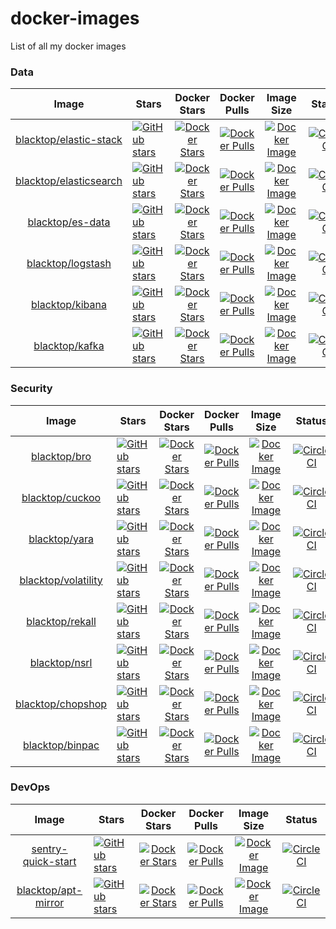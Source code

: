 docker-images
=============

List of all my docker images

### Data

| Image                                                                             | Stars                                                                                                                                                                                              | Docker Stars                                                                                                                        | Docker Pulls                                                                                                                        | Image Size                                                                                                                           | Status                                                                                                                                                     |
|:---------------------------------------------------------------------------------:|----------------------------------------------------------------------------------------------------------------------------------------------------------------------------------------------------|:-----------------------------------------------------------------------------------------------------------------------------------:|:-----------------------------------------------------------------------------------------------------------------------------------:|:------------------------------------------------------------------------------------------------------------------------------------:|:----------------------------------------------------------------------------------------------------------------------------------------------------------:|
|    [blacktop/elastic-stack](https://github.com/blacktop/docker-elastic-stack)     | [![GitHub stars](https://img.shields.io/github/stars/blacktop/docker-elastic-stack.svg?style=social&label=Star&style=flat-square)](https://github.com/blacktop/docker-elastic-stack)               | [![Docker Stars](https://img.shields.io/docker/stars/blacktop/elastic-stack.svg)](https://hub.docker.com/r/blacktop/elastic-stack/) | [![Docker Pulls](https://img.shields.io/docker/pulls/blacktop/elastic-stack.svg)](https://hub.docker.com/r/blacktop/elastic-stack/) | [![Docker Image](https://img.shields.io/badge/docker%20image-367MB%20MB-blue.svg)](https://hub.docker.com/r/blacktop/elastic-stack/) |        [![CircleCI](https://circleci.com/gh/blacktop/docker-elastic-stack.png?style=shield)](https://circleci.com/gh/blacktop/docker-elastic-stack)        |
| [blacktop/elasticsearch](https://github.com/blacktop/docker-elasticsearch-alpine) | [![GitHub stars](https://img.shields.io/github/stars/blacktop/docker-elasticsearch-alpine.svg?style=social&label=Star&style=flat-square)](https://github.com/blacktop/docker-elasticsearch-alpine) | [![Docker Stars](https://img.shields.io/docker/stars/blacktop/elasticsearch.svg)](https://hub.docker.com/r/blacktop/elasticsearch/) | [![Docker Pulls](https://img.shields.io/docker/pulls/blacktop/elasticsearch.svg)](https://hub.docker.com/r/blacktop/elasticsearch/) | [![Docker Image](https://img.shields.io/badge/docker%20image-367MB%20MB-blue.svg)](https://hub.docker.com/r/blacktop/elasticsearch/) | [![CircleCI](https://circleci.com/gh/blacktop/docker-elasticsearch-alpine.png?style=shield)](https://circleci.com/gh/blacktop/docker-elasticsearch-alpine) |
|        [blacktop/es-data](https://github.com/blacktop/docker-es-demo-data)        | [![GitHub stars](https://img.shields.io/github/stars/blacktop/docker-es-demo-data.svg?style=social&label=Star&style=flat-square)](https://github.com/blacktop/docker-es-demo-data)                 |       [![Docker Stars](https://img.shields.io/docker/stars/blacktop/es-data.svg)](https://hub.docker.com/r/blacktop/es-data/)       |       [![Docker Pulls](https://img.shields.io/docker/pulls/blacktop/es-data.svg)](https://hub.docker.com/r/blacktop/es-data/)       |    [![Docker Image](https://img.shields.io/badge/docker%20image-367MB%20MB-blue.svg)](https://hub.docker.com/r/blacktop/es-data/)    |         [![CircleCI](https://circleci.com/gh/blacktop/docker-es-demo-data.png?style=shield)](https://circleci.com/gh/blacktop/docker-es-demo-data)         |
|      [blacktop/logstash](https://github.com/blacktop/docker-logstash-alpine)      | [![GitHub stars](https://img.shields.io/github/stars/blacktop/docker-logstash-alpine.svg?style=social&label=Star&style=flat-square)](https://github.com/blacktop/docker-logstash-alpine)           |      [![Docker Stars](https://img.shields.io/docker/stars/blacktop/logstash.svg)](https://hub.docker.com/r/blacktop/logstash/)      |      [![Docker Pulls](https://img.shields.io/docker/pulls/blacktop/logstash.svg)](https://hub.docker.com/r/blacktop/logstash/)      |   [![Docker Image](https://img.shields.io/badge/docker%20image-367MB%20MB-blue.svg)](https://hub.docker.com/r/blacktop/logstash/)    |      [![CircleCI](https://circleci.com/gh/blacktop/docker-logstash-alpine.png?style=shield)](https://circleci.com/gh/blacktop/docker-logstash-alpine)      |
|        [blacktop/kibana](https://github.com/blacktop/docker-kibana-alpine)        | [![GitHub stars](https://img.shields.io/github/stars/blacktop/docker-kibana-alpine.svg?style=social&label=Star&style=flat-square)](https://github.com/blacktop/docker-kibana-alpine)               |        [![Docker Stars](https://img.shields.io/docker/stars/blacktop/kibana.svg)](https://hub.docker.com/r/blacktop/kibana/)        |        [![Docker Pulls](https://img.shields.io/docker/pulls/blacktop/kibana.svg)](https://hub.docker.com/r/blacktop/kibana/)        |    [![Docker Image](https://img.shields.io/badge/docker%20image-367MB%20MB-blue.svg)](https://hub.docker.com/r/blacktop/kibana/)     |        [![CircleCI](https://circleci.com/gh/blacktop/docker-kibana-alpine.png?style=shield)](https://circleci.com/gh/blacktop/docker-kibana-alpine)        |
|         [blacktop/kafka](https://github.com/blacktop/docker-kafka-alpine)         | [![GitHub stars](https://img.shields.io/github/stars/blacktop/docker-kafka-alpine.svg?style=social&label=Star&style=flat-square)](https://github.com/blacktop/docker-kafka-alpine)                 |         [![Docker Stars](https://img.shields.io/docker/stars/blacktop/kafka.svg)](https://hub.docker.com/r/blacktop/kafka/)         |         [![Docker Pulls](https://img.shields.io/docker/pulls/blacktop/kafka.svg)](https://hub.docker.com/r/blacktop/kafka/)         |     [![Docker Image](https://img.shields.io/badge/docker%20image-367MB%20MB-blue.svg)](https://hub.docker.com/r/blacktop/kafka/)     |         [![CircleCI](https://circleci.com/gh/blacktop/docker-kafka-alpine.png?style=shield)](https://circleci.com/gh/blacktop/docker-kafka-alpine)         |

### Security

| Image                                                                | Stars                                                                                                                                                                          | Docker Stars                                                                                                                  | Docker Pulls                                                                                                                  | Image Size                                                                                                                        | Status                                                                                                                                 |
|:--------------------------------------------------------------------:|--------------------------------------------------------------------------------------------------------------------------------------------------------------------------------|:-----------------------------------------------------------------------------------------------------------------------------:|:-----------------------------------------------------------------------------------------------------------------------------:|:---------------------------------------------------------------------------------------------------------------------------------:|:--------------------------------------------------------------------------------------------------------------------------------------:|
|        [blacktop/bro](https://github.com/blacktop/docker-bro)        | [![GitHub stars](https://img.shields.io/github/stars/blacktop/docker-bro.svg?style=social&label=Star&style=flat-square)](https://github.com/blacktop/docker-bro)               |        [![Docker Stars](https://img.shields.io/docker/stars/blacktop/bro.svg)](https://hub.docker.com/r/blacktop/bro/)        |        [![Docker Pulls](https://img.shields.io/docker/pulls/blacktop/bro.svg)](https://hub.docker.com/r/blacktop/bro/)        |    [![Docker Image](https://img.shields.io/badge/docker%20image-367MB%20MB-blue.svg)](https://hub.docker.com/r/blacktop/bro/)     |        [![CircleCI](https://circleci.com/gh/blacktop/docker-bro.png?style=shield)](https://circleci.com/gh/blacktop/docker-bro)        |
|     [blacktop/cuckoo](https://github.com/blacktop/docker-cuckoo)     | [![GitHub stars](https://img.shields.io/github/stars/blacktop/docker-cuckoo.svg?style=social&label=Star&style=flat-square)](https://github.com/blacktop/docker-cuckoo)         |     [![Docker Stars](https://img.shields.io/docker/stars/blacktop/cuckoo.svg)](https://hub.docker.com/r/blacktop/cuckoo/)     |     [![Docker Pulls](https://img.shields.io/docker/pulls/blacktop/cuckoo.svg)](https://hub.docker.com/r/blacktop/cuckoo/)     |   [![Docker Image](https://img.shields.io/badge/docker%20image-367MB%20MB-blue.svg)](https://hub.docker.com/r/blacktop/cuckoo/)   |     [![CircleCI](https://circleci.com/gh/blacktop/docker-cuckoo.png?style=shield)](https://circleci.com/gh/blacktop/docker-cuckoo)     |
|       [blacktop/yara](https://github.com/blacktop/docker-yara)       | [![GitHub stars](https://img.shields.io/github/stars/blacktop/docker-yara.svg?style=social&label=Star&style=flat-square)](https://github.com/blacktop/docker-yara)             |       [![Docker Stars](https://img.shields.io/docker/stars/blacktop/yara.svg)](https://hub.docker.com/r/blacktop/yara/)       |       [![Docker Pulls](https://img.shields.io/docker/pulls/blacktop/yara.svg)](https://hub.docker.com/r/blacktop/yara/)       |    [![Docker Image](https://img.shields.io/badge/docker%20image-367MB%20MB-blue.svg)](https://hub.docker.com/r/blacktop/yara/)    |       [![CircleCI](https://circleci.com/gh/blacktop/docker-yara.png?style=shield)](https://circleci.com/gh/blacktop/docker-yara)       |
| [blacktop/volatility](https://github.com/blacktop/docker-volatility) | [![GitHub stars](https://img.shields.io/github/stars/blacktop/docker-volatility.svg?style=social&label=Star&style=flat-square)](https://github.com/blacktop/docker-volatility) | [![Docker Stars](https://img.shields.io/docker/stars/blacktop/volatility.svg)](https://hub.docker.com/r/blacktop/volatility/) | [![Docker Pulls](https://img.shields.io/docker/pulls/blacktop/volatility.svg)](https://hub.docker.com/r/blacktop/volatility/) | [![Docker Image](https://img.shields.io/badge/docker%20image-367MB%20MB-blue.svg)](https://hub.docker.com/r/blacktop/volatility/) | [![CircleCI](https://circleci.com/gh/blacktop/docker-volatility.png?style=shield)](https://circleci.com/gh/blacktop/docker-volatility) |
|     [blacktop/rekall](https://github.com/blacktop/docker-rekall)     | [![GitHub stars](https://img.shields.io/github/stars/blacktop/docker-rekall.svg?style=social&label=Star&style=flat-square)](https://github.com/blacktop/docker-rekall)         |     [![Docker Stars](https://img.shields.io/docker/stars/blacktop/rekall.svg)](https://hub.docker.com/r/blacktop/rekall/)     |     [![Docker Pulls](https://img.shields.io/docker/pulls/blacktop/rekall.svg)](https://hub.docker.com/r/blacktop/rekall/)     |   [![Docker Image](https://img.shields.io/badge/docker%20image-367MB%20MB-blue.svg)](https://hub.docker.com/r/blacktop/rekall/)   |     [![CircleCI](https://circleci.com/gh/blacktop/docker-rekall.png?style=shield)](https://circleci.com/gh/blacktop/docker-rekall)     |
|       [blacktop/nsrl](https://github.com/blacktop/docker-nsrl)       | [![GitHub stars](https://img.shields.io/github/stars/blacktop/docker-nsrl.svg?style=social&label=Star&style=flat-square)](https://github.com/blacktop/docker-nsrl)             |       [![Docker Stars](https://img.shields.io/docker/stars/blacktop/nsrl.svg)](https://hub.docker.com/r/blacktop/nsrl/)       |       [![Docker Pulls](https://img.shields.io/docker/pulls/blacktop/nsrl.svg)](https://hub.docker.com/r/blacktop/nsrl/)       |    [![Docker Image](https://img.shields.io/badge/docker%20image-367MB%20MB-blue.svg)](https://hub.docker.com/r/blacktop/nsrl/)    |       [![CircleCI](https://circleci.com/gh/blacktop/docker-nsrl.png?style=shield)](https://circleci.com/gh/blacktop/docker-nsrl)       |
|   [blacktop/chopshop](https://github.com/blacktop/docker-chopshop)   | [![GitHub stars](https://img.shields.io/github/stars/blacktop/docker-chopshop.svg?style=social&label=Star&style=flat-square)](https://github.com/blacktop/docker-chopshop)     |   [![Docker Stars](https://img.shields.io/docker/stars/blacktop/chopshop.svg)](https://hub.docker.com/r/blacktop/chopshop/)   |   [![Docker Pulls](https://img.shields.io/docker/pulls/blacktop/chopshop.svg)](https://hub.docker.com/r/blacktop/chopshop/)   |  [![Docker Image](https://img.shields.io/badge/docker%20image-367MB%20MB-blue.svg)](https://hub.docker.com/r/blacktop/chopshop/)  |   [![CircleCI](https://circleci.com/gh/blacktop/docker-chopshop.png?style=shield)](https://circleci.com/gh/blacktop/docker-chopshop)   |
|     [blacktop/binpac](https://github.com/blacktop/docker-binpac)     | [![GitHub stars](https://img.shields.io/github/stars/blacktop/docker-binpac.svg?style=social&label=Star&style=flat-square)](https://github.com/blacktop/docker-binpac)         |     [![Docker Stars](https://img.shields.io/docker/stars/blacktop/binpac.svg)](https://hub.docker.com/r/blacktop/binpac/)     |     [![Docker Pulls](https://img.shields.io/docker/pulls/blacktop/binpac.svg)](https://hub.docker.com/r/blacktop/binpac/)     |   [![Docker Image](https://img.shields.io/badge/docker%20image-367MB%20MB-blue.svg)](https://hub.docker.com/r/blacktop/binpac/)   |     [![CircleCI](https://circleci.com/gh/blacktop/docker-binpac.png?style=shield)](https://circleci.com/gh/blacktop/docker-binpac)     |

### DevOps

| Image                                                                | Stars                                                                                                                                                                            | Docker Stars                                                                                                                                  | Docker Pulls                                                                                                                                  | Image Size                                                                                                                                | Status                                                                                                                                                 |
|:--------------------------------------------------------------------:|----------------------------------------------------------------------------------------------------------------------------------------------------------------------------------|:---------------------------------------------------------------------------------------------------------------------------------------------:|:---------------------------------------------------------------------------------------------------------------------------------------------:|:-----------------------------------------------------------------------------------------------------------------------------------------:|:------------------------------------------------------------------------------------------------------------------------------------------------------:|
| [sentry-quick-start](https://github.com/blacktop/sentry-quick-start) | [![GitHub stars](https://img.shields.io/github/stars/blacktop/sentry-quick-start.svg?style=social&label=Star&style=flat-square)](https://github.com/blacktop/sentry-quick-start) | [![Docker Stars](https://img.shields.io/docker/stars/blacktop/sentry-quick-start.svg)](https://hub.docker.com/r/blacktop/sentry-quick-start/) | [![Docker Pulls](https://img.shields.io/docker/pulls/blacktop/sentry-quick-start.svg)](https://hub.docker.com/r/blacktop/sentry-quick-start/) | [![Docker Image](https://img.shields.io/badge/docker%20image-367MB%20MB-blue.svg)](https://hub.docker.com/r/blacktop/sentry-quick-start/) | [![CircleCI](https://circleci.com/gh/blacktop/docker-sentry-quick-start.png?style=shield)](https://circleci.com/gh/blacktop/docker-sentry-quick-start) |
| [blacktop/apt-mirror](https://github.com/blacktop/docker-apt-mirror) | [![GitHub stars](https://img.shields.io/github/stars/blacktop/docker-apt-mirror.svg?style=social&label=Star&style=flat-square)](https://github.com/blacktop/docker-apt-mirror)   |         [![Docker Stars](https://img.shields.io/docker/stars/blacktop/apt-mirror.svg)](https://hub.docker.com/r/blacktop/apt-mirror/)         |         [![Docker Pulls](https://img.shields.io/docker/pulls/blacktop/apt-mirror.svg)](https://hub.docker.com/r/blacktop/apt-mirror/)         |     [![Docker Image](https://img.shields.io/badge/docker%20image-277MB%20GB-blue.svg)](https://hub.docker.com/r/blacktop/apt-mirror/)     |         [![CircleCI](https://circleci.com/gh/blacktop/docker-apt-mirror.png?style=shield)](https://circleci.com/gh/blacktop/docker-apt-mirror)         |
